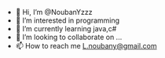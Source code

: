 - 👋 Hi, I’m @NoubanYzzz
- 👀 I’m interested in programming 
- 🌱 I’m currently learning java,c#
- 💞️ I’m looking to collaborate on ...
- 📫 How to reach me L.noubany@gmail.com

<!---
NoubanYzzz/NoubanYzzz is a ✨ special ✨ repository because its `README.md` (this file) appears on your GitHub profile.
You can click the Preview link to take a look at your changes.
--->
